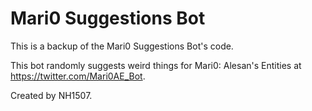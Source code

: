 # Mari0 Suggestions Bot
This is a backup of the Mari0 Suggestions Bot's code.

This bot randomly suggests weird things for Mari0: Alesan's Entities at https://twitter.com/Mari0AE_Bot.


Created by NH1507.
